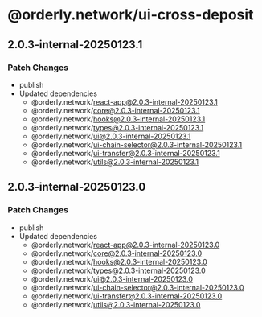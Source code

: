 # @orderly.network/ui-cross-deposit

## 2.0.3-internal-20250123.1

### Patch Changes

- publish
- Updated dependencies
  - @orderly.network/react-app@2.0.3-internal-20250123.1
  - @orderly.network/core@2.0.3-internal-20250123.1
  - @orderly.network/hooks@2.0.3-internal-20250123.1
  - @orderly.network/types@2.0.3-internal-20250123.1
  - @orderly.network/ui@2.0.3-internal-20250123.1
  - @orderly.network/ui-chain-selector@2.0.3-internal-20250123.1
  - @orderly.network/ui-transfer@2.0.3-internal-20250123.1
  - @orderly.network/utils@2.0.3-internal-20250123.1

## 2.0.3-internal-20250123.0

### Patch Changes

- publish
- Updated dependencies
  - @orderly.network/react-app@2.0.3-internal-20250123.0
  - @orderly.network/core@2.0.3-internal-20250123.0
  - @orderly.network/hooks@2.0.3-internal-20250123.0
  - @orderly.network/types@2.0.3-internal-20250123.0
  - @orderly.network/ui@2.0.3-internal-20250123.0
  - @orderly.network/ui-chain-selector@2.0.3-internal-20250123.0
  - @orderly.network/ui-transfer@2.0.3-internal-20250123.0
  - @orderly.network/utils@2.0.3-internal-20250123.0

